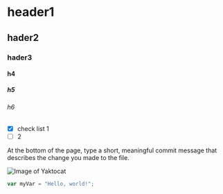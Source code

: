 # header1
## hader2
### hader3
#### h4
##### h5
###### h6

- [x] check list 1
- [ ] 2

At the bottom of the page, type a short, meaningful commit message that describes the change you made to the file.

![Image of Yaktocat](https://octodex.github.com/images/yaktocat.png)

```javascript
var myVar = "Hello, world!";
```
